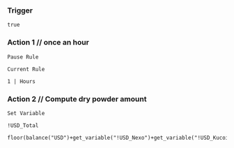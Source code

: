 ### Trigger 

```
true
```
### Action 1  // once an hour
```
Pause Rule
```
```
Current Rule
```
```
1 | Hours
```
### Action 2  // Compute dry powder amount
```
Set Variable
```
```
!USD_Total
```
```
floor(balance("USD")+get_variable("!USD_Nexo")+get_variable("!USD_Kucoin")+balance("EUR")*price("EUR/USD"))
```
